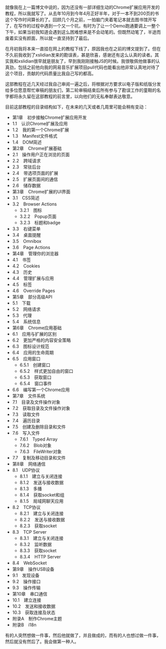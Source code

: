 就像我在上一篇博文中说的，因为还没有一部详细生动的Chrome扩展应用开发的教程，所以我就写了。从去年10月到今年4月正好半年，对于一本不到200页的书这个写作时间算长的了。回顾几个月之前，一拍脑门夹着笔记本就去图书馆开写了，在写作的过程中遇到一个又一个坑，有时为了让一个Demo跑通要调上一整个下午，如果当初我知道会遇到这么困难想来是不会动笔的。但既然动笔了，半途而废着实没有颜面，所以就一直坚持到了最后。

在月初我将本来一直挂在网上的教程下线了，原因我也在之前的博文提到了。但在不久前我收到了xslidian发来的勘误表，甚是欣喜，感谢还有这么认真的读者。其实我和xslidian很早就是朋友了，早到我刚刚接触JS的时候。我很敬佩他做事的认真劲，包括之前他向我的网易音乐扩展项目pull代码也能看出他非常认真地对待了这个项目，贡献的代码质量比我自己写的都高。

这部教程在近几天经过我自己审阅一遍之后，将根据对方要求以电子版和纸版分发给多位愿意帮忙审稿的朋友们，第二轮审稿结束后所有参与了勘误工作的童鞋的名字都将永久留在这部教程的前言里，以向他们的无私奉献表达敬意。

目前这部教程的目录结构如下，在未来的几天或者几周里可能会稍有变动：

- 第1章　初步接触Chrome扩展应用开发
 - 1.1　认识Chrome扩展及应用
 - 1.2　我的第一个Chrome扩展
 - 1.3　Manifest文件格式
 - 1.4　DOM简述
- 第2章　Chrome扩展基础
 - 2.1　操作用户正在浏览的页面
 - 2.2　跨域请求
 - 2.3　常驻后台
 - 2.4　带选项页面的扩展
 - 2.5　扩展页面间的通信
 - 2.6　储存数据
- 第3章　Chrome扩展的UI界面
 - 3.1　CSS简述
 - 3.2　Browser Actions
     - 3.2.1　图标
     - 3.2.2　Popup页面
     - 3.2.3　标题和badge
 - 3.3　右键菜单
 - 3.4　桌面提醒
 - 3.5　Omnibox
 - 3.6　Page Actions
- 第4章　管理你的浏览器
 - 4.1　书签
 - 4.2　Cookies
 - 4.3　历史
 - 4.4　管理扩展与应用
 - 4.5　标签
 - 4.6　Override Pages
- 第5章　部分高级API
 - 5.1　下载
 - 5.2　网络请求
 - 5.3　代理
 - 5.4　系统信息
- 第6章　Chrome应用基础
 - 6.1　应用与扩展的区别
 - 6.2　更加严格的内容安全策略
 - 6.3　图标设计规范
 - 6.4　应用的生命周期
 - 6.5　应用窗口
     - 6.5.1　创建窗口
     - 6.5.2　样式更加自由的窗口
     - 6.5.3　获取窗口
     - 6.5.4　窗口事件
 - 6.6　编写第一个Chrome应用
- 第7章　文件系统
 - 7.1　目录及文件操作对象
 - 7.2　获取目录及文件操作对象
 - 7.3　读取文件
 - 7.4　遍历目录
 - 7.5　创建及删除目录和文件
 - 7.6　写入文件
     - 7.6.1　Typed Array
     - 7.6.2　Blob对象
     - 7.6.3　FileWriter对象
 - 7.7　复制及移动目录和文件
- 第8章　网络通信
 - 8.1　UDP协议
     - 8.1.1　建立与关闭连接
     - 8.1.2　发送与接收数据
     - 8.1.3　多播
     - 8.1.4　获取socket和组
     - 8.1.5　局域网聊天应用
 - 8.2　TCP协议
     - 8.2.1　建立与关闭连接
     - 8.2.2　发送与接收数据
     - 8.2.3　获取socket
 - 8.3　TCP Server
     - 8.3.1　建立与关闭连接
     - 8.3.2　监听数据
     - 8.3.3　获取socket
     - 8.3.4　HTTP Server
 - 8.4　WebSocket
- 第9章　操作USB设备
 - 9.1　发现设备
 - 9.2　操作接口
 - 9.3　操作传输
- 第10章　串口通信
 - 10.1　建立连接
 - 10.2　发送和接收数据
 - 10.3　获取连接及状态
- 附录A　制作Chrome主题
- 附录B　i18n

有的人突然想做一件事，然后他就做了，并且做成的，而有的人也想过做一件事，然后就没有然后了。我会做第一种人。


